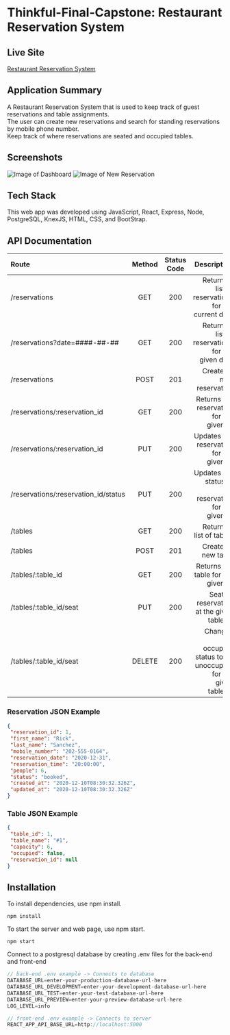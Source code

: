 # Thinkful-Final-Capstone: Restaurant Reservation System

## Live Site
[Restaurant Reservation System](https://front-end-tcouncil.vercel.app "Restaurant Reservation System")  

## Application Summary
A Restaurant Reservation System that is used to keep track of guest reservations and table assignments.  
The user can create new reservations and search for standing reservations by mobile phone number.  
Keep track of where reservations are seated and occupied tables.

## Screenshots
![Image of Dashboard](http://reservation.councilstudios.com/images/ss-1.jpg)
![Image of New Reservation](http://reservation.councilstudios.com/images/ss-2.jpg)
## Tech Stack
This web app was developed using JavaScript, React, Express, Node, PostgreSQL, KnexJS, HTML, CSS, and BootStrap.

## API Documentation

| Route       | Method      | Status Code | Description   |
| :---        |    :----:   |     :----:   |        ---:  |
| /reservations      | GET   | 200  | Returns a list of reservations for the current date |
| /reservations?date=####-##-##      | GET |  200    | Returns a list of reservations for the given date |
| /reservations      | POST  | 201    | Creates a new reservation |
| /reservations/:reservation_id      | GET  | 200     | Returns the reservation for the given ID |
| /reservations/:reservation_id      | PUT  | 200     | Updates the reservation for the given ID |
| /reservations/:reservation_id/status      | PUT  | 200     | Updates the status of the reservation for the given ID |
| /tables   | GET  | 200      | Returns a list of tables     |
| /tables   | POST  | 201      | Creates a new table     |
| /tables/:table_id   | GET   |   200   | Returns the table for the given ID     |
| /tables/:table_id/seat   | PUT | 200      | Seats a reservation at the given table_id     |
| /tables/:table_id/seat   | DELETE  | 200      | Changes the occupied status to be unoccupied for the given table_id     |


 ### Reservation JSON Example
 ```json
{
  "reservation_id": 1,
  "first_name": "Rick",
  "last_name": "Sanchez",
  "mobile_number": "202-555-0164",
  "reservation_date": "2020-12-31",
  "reservation_time": "20:00:00",
  "people": 6,
  "status": "booked",
  "created_at": "2020-12-10T08:30:32.326Z",
  "updated_at": "2020-12-10T08:30:32.326Z"
}
```

### Table JSON Example
 ```json
{
  "table_id": 1,
  "table_name": "#1",
  "capacity": 6,
  "occupied": false,
  "reservation_id": null
}
```
## Installation
To install dependencies, use npm install.
```
npm install
```

To start the server and web page, use npm start.
```
npm start
```
Connect to a postgresql database by creating .env files for the back-end and front-end
```js
// back-end .env example -> Connects to database
DATABASE_URL=enter-your-production-database-url-here
DATABASE_URL_DEVELOPMENT=enter-your-development-database-url-here
DATABASE_URL_TEST=enter-your-test-database-url-here
DATABASE_URL_PREVIEW=enter-your-preview-database-url-here
LOG_LEVEL=info

// front-end .env example -> Connects to server
REACT_APP_API_BASE_URL=http://localhost:5000
```
